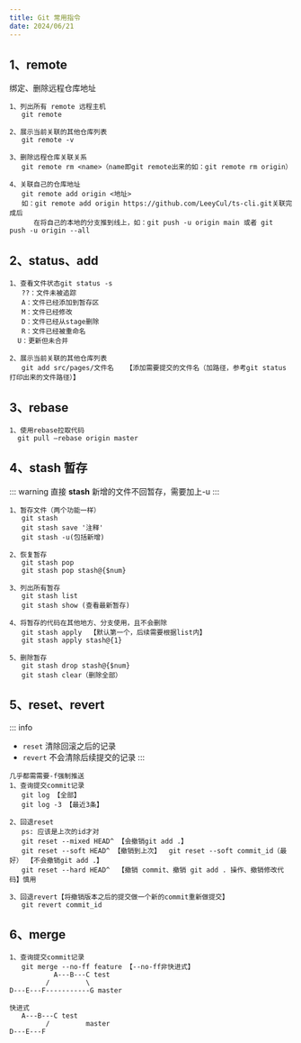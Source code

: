 ```yaml
---
title: Git 常用指令
date: 2024/06/21
---
```


## 1、remote

绑定、删除远程仓库地址

```
1、列出所有 remote 远程主机
   git remote

2、展示当前关联的其他仓库列表
   git remote -v

3、删除远程仓库关联关系
   git remote rm <name>（name即git remote出来的如：git remote rm origin）

4、关联自己的仓库地址
   git remote add origin <地址>
   如：git remote add origin https://github.com/LeeyCul/ts-cli.git关联完成后
      在将自己的本地的分支推到线上，如：git push -u origin main 或者 git push -u origin --all
```

## 2、status、add

```
1、查看文件状态git status -s
   ??：文件未被追踪
   A：文件已经添加到暂存区
   M：文件已经修改
   D：文件已经从stage删除
   R：文件已经被重命名
  U：更新但未合并

2、展示当前关联的其他仓库列表
   git add src/pages/文件名   【添加需要提交的文件名（加路径，参考git status 打印出来的文件路径）】
```

## 3、rebase

```
1、使用rebase拉取代码
  git pull —rebase origin master
```

## 4、stash 暂存

::: warning
直接 **stash** 新增的文件不回暂存，需要加上-u
:::

```
1、暂存文件（两个功能一样）
   git stash
   git stash save '注释'
   git stash -u(包括新增)

2、恢复暂存
   git stash pop
   git stash pop stash@{$num}

3、列出所有暂存
   git stash list
   git stash show (查看最新暂存)

4、将暂存的代码在其他地方、分支使用，且不会删除
   git stash apply  【默认第一个，后续需要根据list内】
   git stash apply stash@{1}

5、删除暂存
   git stash drop stash@{$num}
   git stash clear（删除全部）
```

## 5、reset、revert

::: info

- `reset` 清除回滚之后的记录
- `revert` 不会清除后续提交的记录
  :::

```
几乎都需需要-f强制推送
1、查询提交commit记录
   git log 【全部】
   git log -3 【最近3条】

2、回退reset
   ps: 应该是上次的id才对
   git reset --mixed HEAD^ 【会撤销git add .】
   git reset --soft HEAD^ 【撤销到上次】  git reset --soft commit_id（最好） 【不会撤销git add .】
   git reset --hard HEAD^  【撤销 commit、撤销 git add . 操作、撤销修改代码】慎用

3、回退revert【将撤销版本之后的提交做一个新的commit重新做提交】
   git revert commit_id
```

## 6、merge

```
1、查询提交commit记录
   git merge --no-ff feature 【--no-ff非快进式】
           A---B---C test
         /         \
D---E---F-----------G master

快进式
   A---B---C test
         /         master
D---E---F
```
